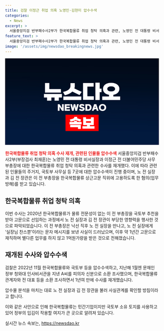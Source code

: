 ```yaml
---
title: 검찰 이정근 취업 의혹 노영민·김현미 압수수색
categories:
  - News
excerpt: >
  서울중앙지검 반부패수사2부가 한국복합물류 취업 청탁 의혹과 관련, 노영민 전 대통령 비서실장과 김현미 전 국토교통부 장관 등에 대한 압수수색을 진행했다. 이 정부 소유 토지를 이용하는 민간기업이지만 정부의 입김이 있는 CJ대한통운 계열사인 한국복합물류가 노 전 실장과 김 전 장관을 통해 민간 기업에 위력을 행사해 이 전 부총장을 고용한 혐의로 수사를 재개했다. 해당 수사는 1년여 만에 재개된 것으로 알려졌다. [단독]검찰, 한국복합물류 ‘노영민·이학영 취업청탁 의혹’ 수사 1년여 만에 재개
feature_text: >
  서울중앙지검 반부패수사2부가 한국복합물류 취업 청탁 의혹과 관련, 노영민 전 대통령 비서실장과 김현미 전 국토교통부 장관 등에 대한 압수수색을 진행했다. 이 정부 소유 토지를 이용하는 민간기업이지만 정부의 입김이 있는 CJ대한통운 계열사인 한국복합물류가 노 전 실장과 김 전 장관을 통해 민간 기업에 위력을 행사해 이 전 부총장을 고용한 혐의로 수사를 재개했다. 해당 수사는 1년여 만에 재개된 것으로 알려졌다. [단독]검찰, 한국복합물류 ‘노영민·이학영 취업청탁 의혹’ 수사 1년여 만에 재개
image: '/assets/img/newsdao_breakingnews.jpg'
---
```


<p><img src="/assets/img/newsdao_breakingnews.jpg" alt="koreaapp 속보" /></p>

<p><b><span style="color: #ee2323;">한국복합물류 취업 청탁 의혹 수사 재개, 관련된 인물들 압수수색</span></b>
서울중앙지검 반부패수사2부(부장검사 최재훈)는 노영민 전 대통령 비서실장과 이정근 전 더불어민주당 사무부총장에 대한 한국복합물류 취업 청탁 의혹과 관련한 수사를 재개했다. 이에 따라 관련된 인물들의 주거지, 국토부 사무실 등 7곳에 대한 압수수색이 진행 중이며, 노 전 실장과 김 전 장관은 이 전 부총장을 한국복합물류 상근고문 직위에 고용하도록 한 혐의(업무방해)를 받고 있습니다.</p>

<h2 data-ke-size="size26">한국복합물류 취업 청탁 의혹</h2>

<p>이번 수사는 2020년 한국복합물류가 물류 전문성이 없는 이 전 부총장을 국토부 추천을 받아 고문으로 선임하는 과정에서 노 전 실장과 김 전 장관이 부당한 영향력을 행사한 것으로 파악되었습니다. 이 전 부총장은 낙선 직후 노 전 실장을 만나고, 노 전 실장에게 ‘실장님 찬스뿐’이라는 문자 메시지를 보낸 사실이 드러났으며, 이후 약 1년간 고문으로 재직하며 별다른 업무를 하지 않고 1억원가량을 받은 것으로 전해졌습니다.</p>

<h2 data-ke-size="size26">재개된 수사와 압수수색</h2>

<p>검찰은 2022년 11월 한국복합물류와 국토부 등을 압수수색하고, 지난해 1월엔 문재인 정부 청와대 인사비서관을 지낸 A씨를 피의자 신분으로 소환 조사했으며, 한국복합물류 관계자와 전 대표 등을 소환 조사하면서 1년여 만에 수사를 재개했습니다.</p>

<p>압수물 분석을 마치는 대로 노 전 실장과 김 전 장관을 불러 사실관계를 확인할 방침이라고 합니다. </p>

<p>이와 같은 사안으로 인해 한국복합물류는 민간기업이지만 국토부 소유 토지를 사용하고 있어 정부의 입김이 작용할 여지가 큰 곳으로 알려져 있습니다.</p>
실시간 뉴스 속보는, <a href="https://newsdao.kr" rel="dofollow">https://newsdao.kr</a>



